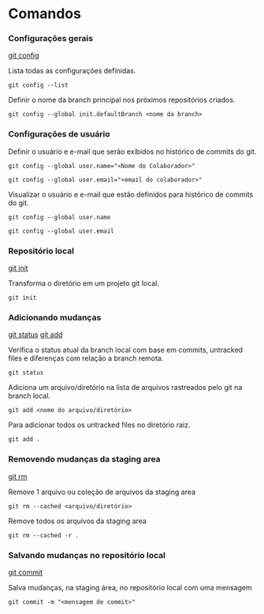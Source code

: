 # Comandos

### Configurações gerais
[git config](https://www.atlassian.com/git/tutorials/setting-up-a-repository/git-config)

Lista todas as configurações definidas.
```
git config --list
```
Definir o nome da branch principal nos próximos repositórios criados.
```
git config --global init.defaultBranch <nome da branch>
```
### Configurações de usuário
Definir o usuário e e-mail que serão exibidos no histórico de commits do git.
```
git config --global user.name="<Nome do Colaborador>"
```
```
git config --global user.email="<email do colaborador>"
```
Visualizar o usuário e e-mail que estão definidos para histórico de commits do git.
```
git config --global user.name
```
```
git config --global user.email
```
### Repositório local
[git init](https://www.atlassian.com/git/tutorials/setting-up-a-repository/git-init)

Transforma o diretório em um projeto git local.
```
git init
```
### Adicionando mudanças
[git status](https://www.atlassian.com/git/tutorials/inspecting-a-repository)
[git add](https://www.atlassian.com/git/tutorials/saving-changes)

Verifica o status atual da branch local com base em commits, untracked files e diferenças com relação a branch remota.
```
git status
```
Adiciona um arquivo/diretório na lista de arquivos rastreados pelo git na branch local.
```
git add <nome do arquivo/diretório>
```
Para adicionar todos os untracked files no diretório raiz.
```
git add .
```

### Removendo mudanças da staging area
[git rm](https://www.atlassian.com/git/tutorials/undoing-changes/git-rm)

Remove 1 arquivo ou coleção de arquivos da staging area
```
git rm --cached <arquivo/diretório>
```
Remove todos os arquivos da staging area
```
git rm --cached -r .
```

### Salvando mudanças no repositório local
[git commit](https://www.atlassian.com/git/tutorials/saving-changes/git-commit)

Salva mudanças, na staging área, no repositório local com uma mensagem
```
git commit -m "<mensagem de commit>"
```
